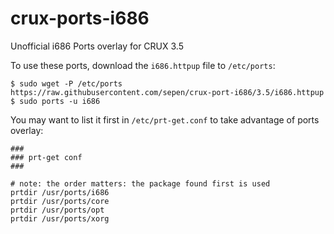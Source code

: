 # crux-ports-i686

Unofficial i686 Ports overlay for CRUX 3.5

To use these ports, download the `i686.httpup` file to `/etc/ports`:
```
$ sudo wget -P /etc/ports https://raw.githubusercontent.com/sepen/crux-port-i686/3.5/i686.httpup
$ sudo ports -u i686
```

You may want to list it first in `/etc/prt-get.conf` to take advantage of ports overlay:
```
###
### prt-get conf
###

# note: the order matters: the package found first is used
prtdir /usr/ports/i686
prtdir /usr/ports/core
prtdir /usr/ports/opt
prtdir /usr/ports/xorg
```
